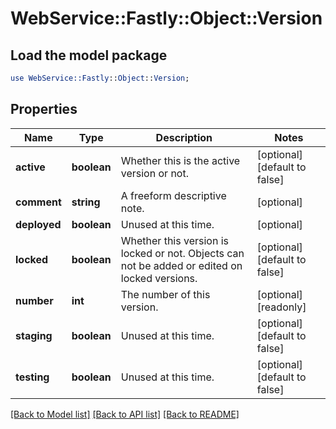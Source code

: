 # WebService::Fastly::Object::Version

## Load the model package
```perl
use WebService::Fastly::Object::Version;
```

## Properties
Name | Type | Description | Notes
------------ | ------------- | ------------- | -------------
**active** | **boolean** | Whether this is the active version or not. | [optional] [default to false]
**comment** | **string** | A freeform descriptive note. | [optional] 
**deployed** | **boolean** | Unused at this time. | [optional] 
**locked** | **boolean** | Whether this version is locked or not. Objects can not be added or edited on locked versions. | [optional] [default to false]
**number** | **int** | The number of this version. | [optional] [readonly] 
**staging** | **boolean** | Unused at this time. | [optional] [default to false]
**testing** | **boolean** | Unused at this time. | [optional] [default to false]

[[Back to Model list]](../README.md#documentation-for-models) [[Back to API list]](../README.md#documentation-for-api-endpoints) [[Back to README]](../README.md)


